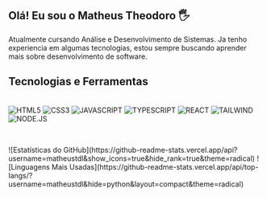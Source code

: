 ## Olá! Eu sou o Matheus Theodoro 🖐️

Atualmente cursando Análise e Desenvolvimento de Sistemas. Ja tenho experiencia em algumas tecnologias, estou sempre buscando aprender mais sobre desenvolvimento de software.

## Tecnologias e Ferramentas

<div style='display: inline_block'>
<br/>
<img align="center" alt='HTML5' src='https://img.shields.io/badge/HTML5-E34F26?style=for-the-badge&logo=html5&logoColor=white'/>
<img align="center" alt='CSS3' src='https://img.shields.io/badge/CSS3-1572B6?style=for-the-badge&logo=css3&logoColor=white'/>
<img align="center" alt='JAVASCRIPT' src='https://img.shields.io/badge/JavaScript-323330?style=for-the-badge&logo=javascript&logoColor=F7DF1E'/>
<img align="center" alt='TYPESCRIPT' src='https://img.shields.io/badge/TypeScript-007ACC?style=for-the-badge&logo=typescript&logoColor=white'/>
<img align="center" alt='REACT' src='https://img.shields.io/badge/React-20232A?style=for-the-badge&logo=react&logoColor=61DAFB'/>
<img align="center" alt='TAILWIND' src='https://img.shields.io/badge/Tailwind_CSS-38B2AC?style=for-the-badge&logo=tailwind-css&logoColor=white'/>
<img align="center" alt='NODE.JS' src='https://img.shields.io/badge/Node.js-43853D?style=for-the-badge&logo=node.js&logoColor=white'/>
 
<br/></div>

<div>
![Estatísticas do GitHub](https://github-readme-stats.vercel.app/api?username=matheustdl&show_icons=true&hide_rank=true&theme=radical)
![Linguagens Mais Usadas](https://github-readme-stats.vercel.app/api/top-langs/?username=matheustdl&hide=python&layout=compact&theme=radical)
</div>


